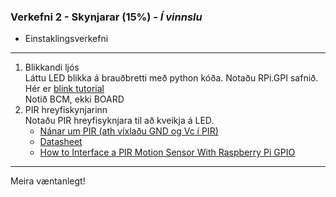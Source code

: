 ### Verkefni 2 - Skynjarar (15%) - **_Í vinnslu_**
- Einstaklingsverkefni

---

1. Blikkandi ljós <br>
Láttu LED blikka á brauðbretti með python kóða. Notaðu RPi.GPI safnið.<br>
Hér er [blink tutorial](https://raspberrypihq.com/making-a-led-blink-using-the-raspberry-pi-and-python/)<br>
Notið BCM, ekki BOARD
2. PIR hreyfiskynjarinn <br>
Notaðu PIR hreyfisyknjara til að kveikja á LED.
    - [Nánar um PIR (ath víxlaðu GND og Vc í PIR)](https://learn.adafruit.com/pir-passive-infrared-proximity-motion-sensor/overview)
    - [Datasheet](https://components101.com/hc-sr501-pir-sensor)
    - [How to Interface a PIR Motion Sensor With Raspberry Pi GPIO](https://maker.pro/raspberry-pi/tutorial/how-to-interface-a-pir-motion-sensor-with-raspberry-pi-gpio)
    
---

Meira væntanlegt!
